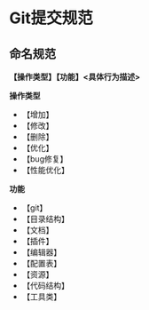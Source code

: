 # Git提交规范

## 	命名规范

**【操作类型】【功能】<具体行为描述>**

**操作类型**

* 【增加】
* 【修改】
* 【删除】
* 【优化】
* 【bug修复】
* 【性能优化】

**功能** 

* 【git】
* 【目录结构】
* 【文档】
* 【插件】
* 【编辑器】
* 【配置表】
* 【资源】
* 【代码结构】
* 【工具类】

